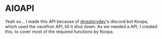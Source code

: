 # AIOAPI
Yeah so...
I made this API because of [@realprydev](https://github.com/realprydev)'s discord bot Koopa, which used the vacefron API, till it shut down. As we needed a API, I created this, to cover most of the required functions by Koopa.
